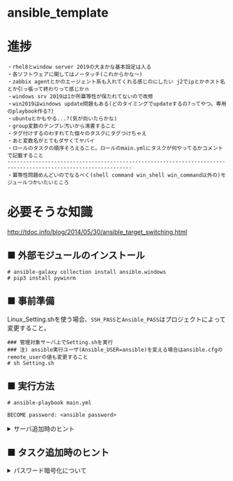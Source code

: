 # ansible_template
# 進捗
```
・rhel8とwindow server 2019の大まかな基本設定は入る
・各ソフトウェアに関してはノータッチ(これからかな～)
・zabbix agentとかのエージェント系も入れてくれる感じのにしたい j2でipとかホスト名とか引っ張って終わりって感じかｎ
・windows srv 2019は1か所冪等性が保たれてないので改修
・win2019はwindows update問題もある(どのタイミングでupdateするの?ってやつ。専用のplaybook作る?)
・ubuntuとかもやる...?(気が向いたらかな)
・group変数のテンプレ汚いから清書すること
・タグ付けするのわすれてた個々のタスクにタグつけちゃえ
・あと変数名がとてもダサくてヤバイ
・ロールのタスクの順序そろえること。ロールのmain.ymlにタスクが何やってるかコメントで記載すること
--------------------------------------------------------------------------------------------------------------
・冪等性問題めんどいのでなるべく(shell command win_shell win_command以外の)モジュールつかいたいところ
```
# 必要そうな知識
http://tdoc.info/blog/2014/05/30/ansible_target_switching.html
## ■ 外部モジュールのインストール
```
# ansible-galaxy collection install ansible.windows
# pip3 install pywinrm
```
## ■ 事前準備
Linux_Setting.shを使う場合、`SSH_PASS`と`Ansible_PASS`はプロジェクトによって変更すること。
```
### 管理対象サーバ上でSetting.shを実行
### 注) ansible実行ユーザ(Ansible_USER=ansible)を変える場合はansible.cfgのremote_userの値も変更すること
# sh Setting.sh
```
## ■ 実行方法
```
# ansible-playbook main.yml
```
```
BECOME password: <ansible password>
```

<details>
<summary>サーバ追加時のヒント</summary>
 
## ■ サーバ追加時のヒント
### 1. hostsファイルを編集する
```
# vi inventory/hosts
```
```
+  [GROUP_NAME]
+  HOST_NAME ansible_host=<IP-ADDRESS>

[OS_NAME]
+  HOST_NAME
```
### 2. 新規グループ変数を定義する
テンプレートがある場合は以下のようにやるが、テンプレートがない場合は一から作ること。
```
# cp -p group_vars/_template_<OS_NAME>.yml group_vars/<GROUP_NAME>.yml
```
```
### 必要に応じて変数を変更する
# vi group_vars/<GROUP_NAME>.yml
```
### 3. 新規Playbookを定義する
```
# vi playbooks/<GROUP_NAME>.yml
```
```
---
- hosts: <GROUP_NAME>
  vars_files:
    - ../group_vars/<GROUP_NAME>.yml
  roles:
    - role: <Role_Name>
```
### 4. 作成したPlaybookをインポート
```
### プロジェクト直下のmain.yml
# vi main.yml
```
```
+  - import_playbook: ./playbooks/<GROUP_NAME>.yml
```
### 5. シェルの実行
#### Linuxの場合
```
### ansibleサーバ上で実行
# sh Linux-Setting.sh
```
#### Windowsの場合
```
### 対象Windowsサーバ上で実行
> .\Windows-Setting.ps1
```
</details>

## ■ タスク追加時のヒント

<details>
<summary>パスワード暗号化について</summary>

## ■ パスワード暗号化について
このテンプレートではパスワードの暗号化を施していないので暗号化の方法を以下に記す。
### 事前確認
```
### プロジェクト直下にいることを確認する
# pwd
```
```
/root/project
```
### 事前準備
```
### 復号用のパスワードを記載するファイルを作成
# mkdir group_vars/passwd
# touch group_vars/passwd/.vaultpass
# chmod 600 group_vars/passwd/.vaultpass
```
```
### 復号用のパスワードを記入
# echo "Password" > group_vars/passwd/.vaultpass
```
```
### 暗号化する変数を記載するファイルを作成
### 例としてansible_sudo_passなどを暗号化する
# vi group_vars/passwd/passwd.yml
```
```
+  ansible_sudo_pass: fuga
+  ansible_password: Password0
...
```
### 変数の暗号化
```
### 作成したパスワードをもとに変数を暗号化
# ansible-vault encrypt group_vars/passwd/passwd.yml --vault-password-file=group_vars/passwd/.vaultpass
```
```
Encryption successful
```
### ansible.cfgの編集
```
### 復号用パスワードの場所をansible.cfgに記載
# vi ansible.cfg
```
```
[defaults]
...
+  vault_password_file = ./group_vars/passwd/.vaultpass
```
### 既存設定の変更
```
### playbooks内の各playbookよりpasswd.ymlを変数として読み込む
### 以下を参考にしてください
# vi playbooks/BACKUP_SERVER.yml
```
```yml
---
- hosts: BACKUP_SERVER
  vars_files:
+   - ../group_vars/passwd.yml
    - ../group_vars/BACKUP_SERVER.yml
  roles:
    - role: common_windows_2019
```
```
### 暗号化した変数を使用する
# vi inventory/hosts
```
```
...
# For RHEL8
[RHEL8:vars]
ansible_user=ansible
ansible_sudo_pass="{{ ansible_sudo_pass }}"

# For Windows Server 2019
[WindowsServer2019:vars]
ansible_user=Administrator
ansible_password="{{ ansible_password }}"
ansible_connection=winrm
ansible_port=5986
ansible_winrm_server_cert_validation=ignore

ansible_become=yes
ansible_become_method=runas
ansible_become_user=Administrator
ansible_become_password="{{ ansible_password }}"
...
```

</details>
